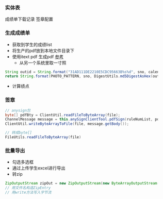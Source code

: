 ### 实体表
成绩单下载记录
签章配置

### 生成成绩单
- 获取到学生的成绩list
- 将生产的pdf放到本地文件目录下
- 使用itext pdf 生成pdf [参考](https://www.jianshu.com/p/20d4905383b4)
	- 从另一个系统里取一寸照
```java
String outid = String.format("31AD111DE2210E5CDC95663B%s%d", sno, calendar.get(Calendar.DAY_OF_MONTH));
return String.format(PHOTO_PATTERN, sno, DigestUtils.md5DigestAsHex(outid.getBytes()));
```

- 计算绩点

### 签章
```java
// anysign包
byte[] pdfBty = ClientUtil.readFileToByteArray(file);
ChannelMessage message = this.anySignClientTool.pdfSign(ruleNumList, pdfBty);
ClientUtil.writeByteArrayToFile(file, message.getBody());

// 转成byte[]
FileUtils.readFileToByteArray(file)
```

### 批量导出
- 勾选多选框
- 通过上传学生excel进行导出
- 转zip
```java
ZipOutputStream zipOut = new ZipOutputStream(new ByteArrayOutputStream());
// 用文件名构造ZipEntry
// 用write方法写入字节流
```